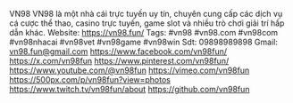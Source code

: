 VN98
VN98 là một nhà cái trực tuyến uy tín, chuyên cung cấp các dịch vụ cá cược thể thao, casino trực tuyến, game slot và nhiều trò chơi giải trí hấp dẫn khác.
Website: https://vn98.fun/
Tags: #vn98 #vn98.com #vn98com #vn98nhacai #vn98vet #vn98game #vn98win
Sdt: 09898989898
Gmail: vn98.fun@gmail.com
https://www.facebook.com/vn98fun/
https://x.com/vn98fun
https://www.pinterest.com/vn98fun/
https://www.youtube.com/@vn98fun
https://vimeo.com/vn98fun
https://500px.com/p/vn98fun?view=photos
https://www.twitch.tv/vn98fun/about
https://github.com/vn98fun
